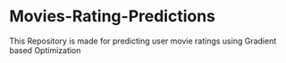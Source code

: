 # Movies-Rating-Predictions
This Repository is made for predicting user movie ratings using Gradient based Optimization 
